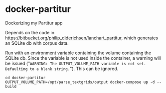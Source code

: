 # docker-partitur
Dockerizing my Partitur app

Depends on the code in <https://bitbucket.org/philip_diderichsen/lanchart_partitur>, which generates an SQLite db with corpus data.


Run with an environment variable containing the volume containing the SQLite db. Since the variable is not used inside the container, a warning will be issued ("`WARNING: The OUTPUT_VOLUME_PATH variable is not set. Defaulting to a blank string.`"). This can be ignored.

```
cd docker-partitur
OUTPUT_VOLUME_PATH=/opt/parse_textgrids/output docker-compose up -d --build
```
